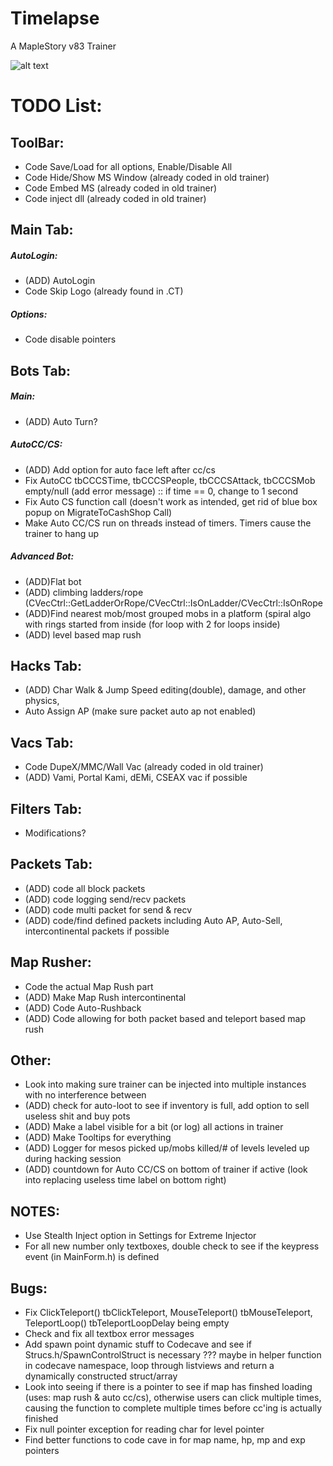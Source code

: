 # Timelapse
A MapleStory v83 Trainer

![alt text](https://i.imgur.com/tLDMi6s.gif)

# TODO List:

## ToolBar:
- Code Save/Load for all options, Enable/Disable All
- Code Hide/Show MS Window (already coded in old trainer)
- Code Embed MS (already coded in old trainer)
- Code inject dll (already coded in old trainer)

## Main Tab:
##### AutoLogin:
- (ADD) AutoLogin
- Code Skip Logo (already found in .CT)
##### Options: 
- Code disable pointers

## Bots Tab: 
##### Main: 
- (ADD) Auto Turn? 
##### AutoCC/CS: 
- (ADD) Add option for auto face left after cc/cs
- Fix AutoCC tbCCCSTime, tbCCCSPeople, tbCCCSAttack, tbCCCSMob empty/null (add error message) :: if time == 0, change to 1 second
- Fix Auto CS function call (doesn't work as intended, get rid of blue box popup on MigrateToCashShop Call)
- Make Auto CC/CS run on threads instead of timers. Timers cause the trainer to hang up 
##### Advanced Bot: 
- (ADD)Flat bot
- (ADD) climbing ladders/rope (CVecCtrl::GetLadderOrRope/CVecCtrl::IsOnLadder/CVecCtrl::IsOnRope 
- (ADD)Find nearest mob/most grouped mobs in a platform (spiral algo with rings started from inside (for loop with 2 for loops inside)
- (ADD) level based map rush

## Hacks Tab: 
- (ADD) Char Walk & Jump Speed editing(double), damage, and other physics, 
- Auto Assign AP (make sure packet auto ap not enabled) 

## Vacs Tab: 
- Code DupeX/MMC/Wall Vac (already coded in old trainer)
- (ADD) Vami, Portal Kami, dEMi, CSEAX vac if possible

## Filters Tab: 
- Modifications?

## Packets Tab: 
- (ADD) code all block packets
- (ADD) code logging send/recv packets
- (ADD) code multi packet for send & recv
- (ADD) code/find defined packets including Auto AP, Auto-Sell, intercontinental packets if possible 

## Map Rusher: 
- Code the actual Map Rush part
- (ADD) Make Map Rush intercontinental
- (ADD) Code Auto-Rushback
- (ADD) Code allowing for both packet based and teleport based map rush

## Other: 
- Look into making sure trainer can be injected into multiple instances with no interference between
- (ADD) check for auto-loot to see if inventory is full, add option to sell useless shit and buy pots 
- (ADD) Make a label visible for a bit (or log) all actions in trainer
- (ADD) Make Tooltips for everything
- (ADD) Logger for mesos picked up/mobs killed/# of levels leveled up during hacking session
- (ADD) countdown for Auto CC/CS on bottom of trainer if active (look into replacing useless time label on bottom right)

## NOTES: 
- Use Stealth Inject option in Settings for Extreme Injector
- For all new number only textboxes, double check to see if the keypress event (in MainForm.h) is defined


## Bugs:  
- Fix ClickTeleport() tbClickTeleport, MouseTeleport() tbMouseTeleport, TeleportLoop() tbTeleportLoopDelay being empty
- Check and fix all textbox error messages
- Add spawn point dynamic stuff to Codecave and see if Strucs.h/SpawnControlStruct is necessary ??? maybe in helper function in codecave namespace, loop through listviews and return a dynamically constructed struct/array
- Look into seeing if there is a pointer to see if map has finshed loading (uses: map rush & auto cc/cs), otherwise users can click multiple times, causing the function to complete multiple times before cc'ing is actually finished
- Fix null pointer exception for reading char for level pointer
- Find better functions to code cave in for map name, hp, mp and exp pointers



